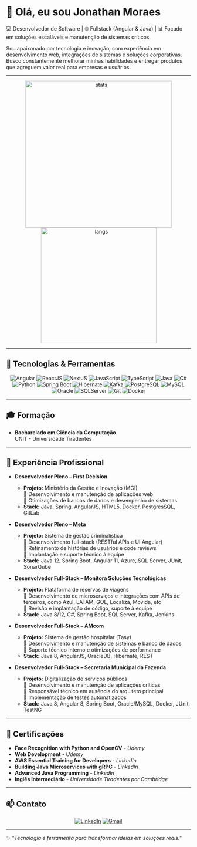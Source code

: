 # 👋 Olá, eu sou Jonathan Moraes

💻 Desenvolvedor de Software | 🌐 Fullstack (Angular & Java) | 📊 Focado em soluções escaláveis e manutenção de sistemas críticos.

Sou apaixonado por tecnologia e inovação, com experiência em desenvolvimento web, integrações de sistemas e soluções corporativas. Busco constantemente melhorar minhas habilidades e entregar produtos que agreguem valor real para empresas e usuários.

---

<div align="center">
  <img src="https://github-readme-stats.vercel.app/api?username=jonathanssm&show_icons=true&theme=radical&hide_title=true" width="400" alt="stats"/>
  <img src="https://github-readme-stats.vercel.app/api/top-langs/?username=jonathanssm&layout=compact&theme=radical&hide_title=true" width="315" alt="langs"/>
</div>

---

## 🚀 Tecnologias & Ferramentas

<div align="center">

![Angular](https://img.shields.io/badge/Angular-DD0031?style=for-the-badge&logo=angular&logoColor=white)
![ReactJS](https://img.shields.io/badge/-ReactJs-61DAFB?logo=react&logoColor=white&style=for-the-badge)
![NextJS](https://img.shields.io/badge/next.js-000000?style=for-the-badge&logo=nextdotjs&logoColor=white)
![JavaScript](https://shields.io/badge/JavaScript-F7DF1E?logo=JavaScript&logoColor=000&style=for-the-badge)
![TypeScript](https://img.shields.io/badge/TypeScript-007ACC?style=for-the-badge&logo=typescript&logoColor=white)
![Java](https://img.shields.io/badge/Java-ED8B00?style=for-the-badge&logo=openjdk&logoColor=white)
![C#](https://img.shields.io/badge/C%23-239120?style=for-the-badge&logo=unity&logoColor=white)
![Python](https://img.shields.io/badge/python-3670A0?style=for-the-badge&logo=python&logoColor=ffdd54)
![Spring Boot](https://img.shields.io/badge/Spring%20Boot-6DB33F?style=for-the-badge&logo=springboot&logoColor=white)
![Hibernate](https://img.shields.io/badge/Hibernate-59666C?style=for-the-badge&logo=hibernate&logoColor=white)
![Kafka](https://img.shields.io/badge/Apache_Kafka-231F20?style=for-the-badge&logo=apache-kafka&logoColor=white)
![PostgreSQL](https://img.shields.io/badge/PostgreSQL-316192?style=for-the-badge&logo=postgresql&logoColor=white)
![MySQL](https://img.shields.io/badge/MySQL-4479A1?style=for-the-badge&logo=mysql&logoColor=white)
![Oracle](https://img.shields.io/badge/Oracle-F80000?style=for-the-badge&logo=oracle&logoColor=white)
![SQLServer](https://img.shields.io/badge/Microsoft_SQL_Server-CC2927?style=for-the-badge&logo=sqlserver&logoColor=white)
![Git](https://img.shields.io/badge/Git-F05032?style=for-the-badge&logo=git&logoColor=white)
![Docker](https://img.shields.io/badge/Docker-2496ED?style=for-the-badge&logo=docker&logoColor=white)

</div>

---

## 🎓 Formação

- **Bacharelado em Ciência da Computação**  
  UNIT - Universidade Tiradentes

---

## 📌 Experiência Profissional

- **Desenvolvedor Pleno – First Decision**  
  - **Projeto:** Ministério da Gestão e Inovação (MGI)  
    🔹 Desenvolvimento e manutenção de aplicações web   
    🔹 Otimizações de bancos de dados e desempenho de sistemas
  - **Stack:** Java, Spring, AngularJS, HTML5, Docker, PostgresSQL, GitLab


- **Desenvolvedor Pleno – Meta**
    - **Projeto:** Sistema de gestão criminalística  
      🔹 Desenvolvimento full-stack (RESTful APIs e UI Angular)   
      🔹 Refinamento de histórias de usuários e code reviews     
      🔹 Implantação e suporte técnico à equipe
    - **Stack:** Java 12, Spring Boot, Angular 11, Azure, SQL Server, JUnit, SonarQube


- **Desenvolvedor Full-Stack – Monitora Soluções Tecnológicas**
    - **Projeto:** Plataforma de reservas de viagens  
      🔹 Desenvolvimento de microserviços e integrações com APIs de terceiros, como Azul, LATAM, GOL, Localiza, Movida, etc   
      🔹 Revisão e implantação de código, suporte à equipe
    - **Stack:** Java 8/12, C#, Spring Boot, SQL Server, Kafka, Jenkins


- **Desenvolvedor Full-Stack – AMcom**
    - **Projeto:** Sistema de gestão hospitalar (Tasy)  
      🔹 Desenvolvimento e manutenção de sistemas e banco de dados   
      🔹 Suporte técnico interno e otimizações de performance
    - **Stack:** Java 8, AngularJS, OracleDB, Hibernate, REST


- **Desenvolvedor Full-Stack – Secretaria Municipal da Fazenda**
    - **Projeto:** Digitalização de serviços públicos  
      🔹 Desenvolvimento e manutenção de aplicações críticas   
      🔹 Responsável técnico em ausência do arquiteto principal  
      🔹 Implementação de testes automatizados
    - **Stack:** Java 8, Angular 8, Spring Boot, Oracle/MySQL, Docker, JUnit, TestNG

---

## 📜 Certificações <!-- Seção Nova Opcional -->
- **Face Recognition with Python and OpenCV** - *Udemy*
- **Web Development** - *Udemy*
- **AWS Essential Training for Developers** - *LinkedIn*
- **Building Java Microservices with gRPC** - *LinkedIn*
- **Advanced Java Programming** - *LinkedIn*
- **Inglês Intermediário** - *Universidade Tiradentes por Cambridge*

---

## 📫 Contato

<div align="center">

[![LinkedIn](https://img.shields.io/badge/LinkedIn-0077B5?style=for-the-badge&logo=linkedin&logoColor=white)](https://www.linkedin.com/in/jonathanssm/)
[![Gmail](https://img.shields.io/badge/Email-D14836?style=for-the-badge&logo=gmail&logoColor=white)](mailto:jonathan.ssm.dev@outlook.com)

</div>

---

✨ *"Tecnologia é ferramenta para transformar ideias em soluções reais."*
